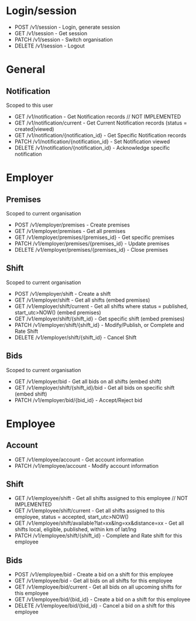 # Login/session

* POST /v1/session     - Login, generate session
* GET /v1/session      - Get session
* PATCH /v1/session    - Switch organisation
* DELETE /v1/session   - Logout

# General

## Notification
Scoped to this user

* GET /v1/notification                            - Get Notification records  // NOT IMPLEMENTED
* GET /v1/notification/current                    - Get Current Notification records (status = created|viewed)
* GET /v1/notification/{notification_id}          - Get Specific Notification records
* PATCH /v1/notification/{notification_id}        - Set Notification viewed
* DELETE /v1/notification/{notification_id}		  - Acknowledge specific notification

# Employer

## Premises
Scoped to current organisation

* POST /v1/employer/premises                      - Create premises
* GET /v1/employer/premises                       - Get all premises
* GET /v1/employer/premises/{premises_id}         - Get specific premises
* PATCH /v1/employer/premises/{premises_id}       - Update premises
* DELETE /v1/employer/premises/{premises_id}      - Close premises

## Shift
Scoped to current organisation

* POST /v1/employer/shift                         - Create a shift
* GET /v1/employer/shift                          - Get all shifts (embed premises)
* GET /v1/employer/shift/current                  - Get all shifts where status = published, start_utc>NOW() (embed premises)
* GET /v1/employer/shift/{shift_id}               - Get specific shift (embed premises)
* PATCH /v1/employer/shift/{shift_id}             - Modify/Publish, or Complete and Rate Shift
* DELETE /v1/employer/shift/{shift_id}            - Cancel Shift

## Bids
Scoped to current organisation

* GET /v1/employer/bid                            - Get all bids on all shifts (embed shift)
* GET /v1/employer/shift/{shift_id}/bid           - Get all bids on specific shift (embed shift)
* PATCH /v1/employer/bid/{bid_id}                 - Accept/Reject bid

# Employee

## Account
* GET /v1/employee/account                        - Get account information
* PATCH /v1/employee/account                      - Modify account information

## Shift

* GET /v1/employee/shift                          - Get all shifts assigned to this employee  // NOT IMPLEMENTED
* GET /v1/employee/shift/current                  - Get all shifts assigned to this employee, status = accepted, start_utc>NOW() 
* GET /v1/employee/shift/available?lat=xx&lng=xx&distance=xx  - Get all shifts local, eligible, published, within km of lat/lng
* PATCH /v1/employee/shift/{shift_id}             - Complete and Rate shift for this employee 

## Bids

* POST /v1/employee/bid                           - Create a bid on a shift for this employee 
* GET /v1/employee/bid                            - Get all bids on all shifts for this employee
* GET /v1/employee/bid/current                    - Get all bids on all upcoming shifts for this employee
* GET /v1/employee/bid/{bid_id}                   - Create a bid on a shift for this employee
* DELETE /v1/employee/bid/{bid_id}                - Cancel a bid on a shift for this employee